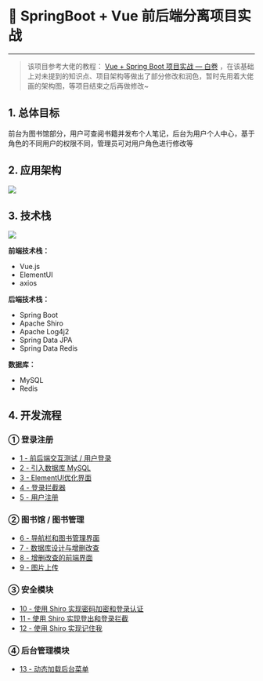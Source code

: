 # 🚀 SpringBoot + Vue 前后端分离项目实战

---

> 该项目参考大佬的教程： [Vue + Spring Boot 项目实战 — 白卷](https://blog.csdn.net/Neuf_Soleil/article/details/88925013) ，在该基础上对未提到的知识点、项目架构等做出了部分修改和润色，暂时先用着大佬画的架构图，等项目结束之后再做修改~

## 1. 总体目标 

前台为图书馆部分，用户可查阅书籍并发布个人笔记，后台为用户个人中心，基于角色的不同用户的权限不同，管理员可对用户角色进行修改等

## 2. 应用架构

![](https://gitee.com/veal98/images/raw/master/img/20200725112109.png)

## 3. 技术栈

![](https://gitee.com/veal98/images/raw/master/img/20200725112139.png)

**前端技术栈：**

- Vue.js
- ElementUI
- axios

**后端技术栈：**

- Spring Boot
- Apache Shiro
- Apache Log4j2
- Spring Data JPA
- Spring Data Redis

**数据库：**

- MySQL
- Redis

## 4. 开发流程

### ① 登录注册

- [1 - 前后端交互测试 / 用户登录](Java/SpringBoot+Vue项目/1-前后端交互测试.md)
- [2 - 引入数据库 MySQL](Java/SpringBoot+Vue项目/2-引入数据库.md)
- [3 - ElementUI优化界面](Java/SpringBoot+Vue项目/3-ElementUI优化界面.md)
- [4 - 登录拦截器](Java/SpringBoot+Vue项目/4-登录拦截器.md)
- [5 - 用户注册](Java/SpringBoot+Vue项目/5-用户注册.md)

### ② 图书馆 / 图书管理

- [6 - 导航栏和图书管理界面](Java/SpringBoot+Vue项目/6-导航栏和图书管理界面.md)
- [7 - 数据库设计与增删改查](Java/SpringBoot+Vue项目/7-数据库设计与增删改查.md)
- [8 - 增删改查的前端界面](Java/SpringBoot+Vue项目/8-增删改查的前端界面.md)
- [9 - 图片上传](Java/SpringBoot+Vue项目/9-图片上传.md)

### ③ 安全模块

- [10 - 使用 Shiro 实现密码加密和登录认证](Java/SpringBoot+Vue项目/10-使用Shiro实现密码加密和登录认证.md)
- [11 - 使用 Shiro 实现登出和登录拦截](Java/SpringBoot+Vue项目/11-使用Shiro实现登出和登录拦截.md)
- [12 - 使用 Shiro 实现记住我](Java/SpringBoot+Vue项目/12-使用Shiro实现记住我.md)

### ④ 后台管理模块

- [13 - 动态加载后台菜单](Java/SpringBoot+Vue项目/13-动态加载后台菜单.md)